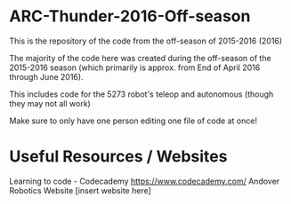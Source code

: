 # ARC-Thunder-2016-Off-season
This is the repository of the code from the off-season of 2015-2016 (2016)

  The majority of the code here was created during the off-season of the 2015-2016 season (which primarily is approx. from End of April 2016 through June 2016).
  
  This includes code for the 5273 robot's teleop and autonomous (though they may not all work)
  
  Make sure to only have one person editing one file of code at once!
  
# Useful Resources / Websites
  Learning to code - Codecademy
      https://www.codecademy.com/
  Andover Robotics Website
      [insert website here]
